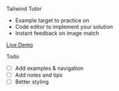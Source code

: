 Tailwind Tutor

- Example target to practice on
- Code editor to implement your solution
- Instant feedback on image match

[Live Demo](https://tailwind-tutor.onrender.com/)

Todo

- [ ] Add examples & navigation
- [ ] Add notes and tips
- [ ] Better styling
